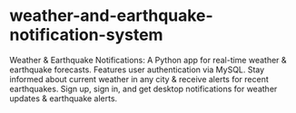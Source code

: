 # weather-and-earthquake-notification-system
Weather &amp; Earthquake Notifications: A Python app for real-time weather &amp; earthquake forecasts. Features user authentication via MySQL. Stay informed about current weather in any city &amp; receive alerts for recent earthquakes. Sign up, sign in, and get desktop notifications for weather updates &amp; earthquake alerts.
